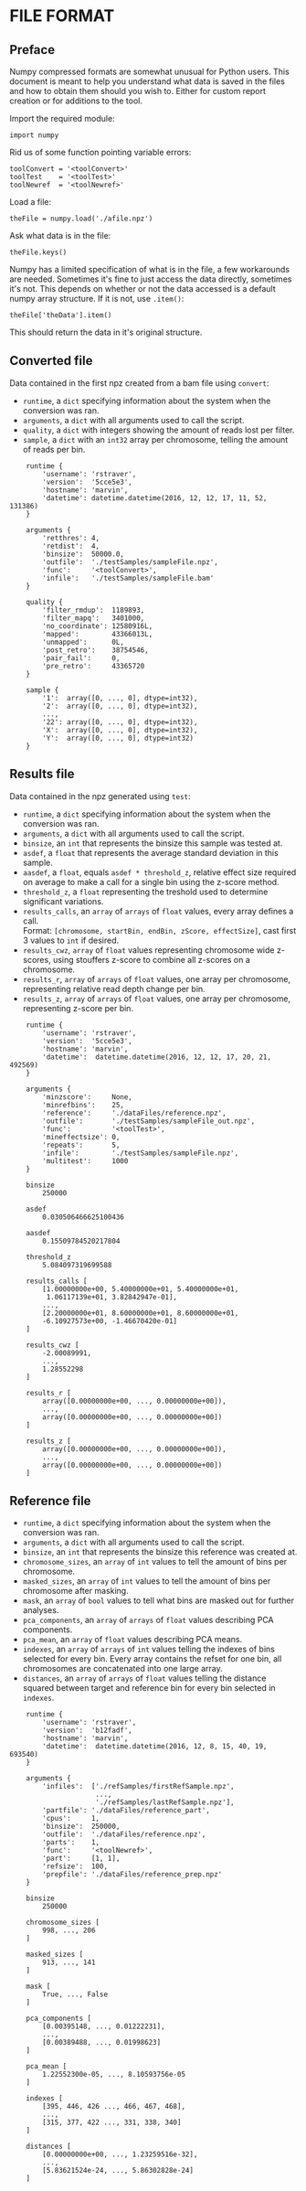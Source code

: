 # FILE FORMAT

## Preface

Numpy compressed formats are somewhat unusual for Python users. This document is meant to help you understand what data is saved in the files and how to obtain them should you wish to. Either for custom report creation or for additions to the tool.

Import the required module:

	import numpy

Rid us of some function pointing variable errors:

	toolConvert = '<toolConvert>'
	toolTest    = '<toolTest>'
	toolNewref  = '<toolNewref>'

Load a file:  

	theFile = numpy.load('./afile.npz')

Ask what data is in the file:  

	theFile.keys()

Numpy has a limited specification of what is in the file, a few workarounds are needed.
Sometimes it's fine to just access the data directly, sometimes it's not. This depends on whether or not the data accessed is a default numpy array structure. If it is not, use `.item()`:  

	theFile['theData'].item()

This should return the data in it's original structure.



## Converted file
Data contained in the first npz created from a bam file using `convert`:  
- `runtime`, a `dict` specifying information about the system when the conversion was ran.
- `arguments`, a `dict` with all arguments used to call the script.
- `quality`, a `dict` with integers showing the amount of reads lost per filter.
- `sample`, a `dict` with an `int32` array per chromosome, telling the amount of reads per bin.  
```
	runtime {
		'username': 'rstraver',
		'version':  '5cce5e3',
		'hostname': 'marvin',
		'datetime': datetime.datetime(2016, 12, 12, 17, 11, 52, 131386)
	}

	arguments {
		'retthres': 4,
		'retdist':  4,
		'binsize':  50000.0,
		'outfile':  './testSamples/sampleFile.npz',
		'func':     '<toolConvert>',
		'infile':   './testSamples/sampleFile.bam'
	}

	quality {
		'filter_rmdup':  1189893,
		'filter_mapq':   3401000,
		'no_coordinate': 12580916L,
		'mapped':        43366013L,
		'unmapped':      0L,
		'post_retro':    38754546,
		'pair_fail':     0,
		'pre_retro':     43365720
	}

	sample {
		'1':  array([0, ..., 0], dtype=int32),
		'2':  array([0, ..., 0], dtype=int32),
		...,
		'22': array([0, ..., 0], dtype=int32),
		'X':  array([0, ..., 0], dtype=int32),
		'Y':  array([0, ..., 0], dtype=int32)
	}
```


## Results file
Data contained in the npz generated using `test`:

- `runtime`, a `dict` specifying information about the system when the conversion was ran.
- `arguments`, a `dict` with all arguments used to call the script.
- `binsize`, an `int` that represents the binsize this sample was tested at.
- `asdef`, a `float` that represents the average standard deviation in this sample.
- `aasdef`, a `float`, equals `asdef * threshold_z`, relative effect size required on average to make a call for a single bin using the z-score method.
- `threshold_z`, a `float` representing the treshold used to determine significant variations.
- `results_calls`, an `array` of `arrays` of `float` values, every array defines a call.  
Format: `[chromosome, startBin, endBin, zScore, effectSize]`, cast first 3 values to `int` if desired.
- `results_cwz`, `array` of `float` values representing chromosome wide z-scores, using stouffers z-score to combine all z-scores on a chromosome.
- `results_r`, `array` of `arrays` of `float` values, one array per chromosome, representing relative read depth change per bin.
- `results_z`, `array` of `arrays` of `float` values, one array per chromosome, representing z-score per bin.

```
	runtime {
		'username': 'rstraver',
		'version':  '5cce5e3',
		'hostname': 'marvin',
		'datetime':  datetime.datetime(2016, 12, 12, 17, 20, 21, 492569)
	}

	arguments {
		'minzscore':     None,
		'minrefbins':    25,
		'reference':     './dataFiles/reference.npz',
		'outfile':       './testSamples/sampleFile_out.npz',
		'func':          '<toolTest>',
		'mineffectsize': 0,
		'repeats':       5,
		'infile':        './testSamples/sampleFile.npz',
		'multitest':     1000
	}

	binsize
		250000

	asdef
		0.030506466625100436

	aasdef
		0.15509784520217804

	threshold_z
		5.084097319699588

	results_calls [
		[1.00000000e+00, 5.40000000e+01, 5.40000000e+01,
		 1.06117139e+01, 3.82842947e-01],
		...,
		[2.20000000e+01, 8.60000000e+01, 8.60000000e+01,
		-6.10927573e+00, -1.46670420e-01]
	]

	results_cwz [
		-2.00089991,
		...,
		1.28552298
	]

	results_r [
		array([0.00000000e+00, ..., 0.00000000e+00]),
		...,
		array([0.00000000e+00, ..., 0.00000000e+00])
	]

	results_z [
		array([0.00000000e+00, ..., 0.00000000e+00]),
		...,
		array([0.00000000e+00, ..., 0.00000000e+00])
	]
```


## Reference file
- `runtime`, a `dict` specifying information about the system when the conversion was ran.
- `arguments`, a `dict` with all arguments used to call the script.
- `binsize`, an `int` that represents the binsize this reference was created at.
- `chromosome_sizes`, an `array` of `int` values to tell the amount of bins per chromosome.
- `masked_sizes`, an `array` of `int` values to tell the amount of bins per chromosome after masking.
- `mask`, an `array` of `bool` values to tell what bins are masked out for further analyses.
- `pca_components`, an `array` of `arrays` of `float` values describing PCA components.
- `pca_mean`, an `array` of `float` values describing PCA means.
- `indexes`, an `array` of `arrays` of `int` values telling the indexes of bins selected for every bin. Every array contains the refset for one bin, all chromosomes are concatenated into one large array.
- `distances`, an `array` of `arrays` of `float` values telling the distance squared between target and reference bin for every bin selected in `indexes`.

```
	runtime {
		'username': 'rstraver',
		'version':  'b12fadf',
		'hostname': 'marvin',
		'datetime':  datetime.datetime(2016, 12, 8, 15, 40, 19, 693540)
	}

	arguments {
		'infiles':  ['./refSamples/firstRefSample.npz',
		             ...,
		             './refSamples/lastRefSample.npz'],
		'partfile': './dataFiles/reference_part',
		'cpus':     1,
		'binsize':  250000,
		'outfile':  './dataFiles/reference.npz',
		'parts':    1,
		'func':     '<toolNewref>',
		'part':     [1, 1],
		'refsize':  100,
		'prepfile': './dataFiles/reference_prep.npz'
	}

	binsize
		250000

	chromosome_sizes [
		998, ..., 206
	]

	masked_sizes [
		913, ..., 141
	]

	mask [
		True, ..., False
	]

	pca_components [
		[0.00395148, ..., 0.01222231],
		...,
		[0.00389488, ..., 0.01998623]
	]

	pca_mean [  
		1.22552300e-05, ..., 8.10593756e-05
	]

	indexes [
		[395, 446, 426 ..., 466, 467, 468],
		...,
		[315, 377, 422 ..., 331, 338, 340]
	]

	distances [
		[0.00000000e+00, ..., 1.23259516e-32],
		...,
		[5.83621524e-24, ..., 5.86302828e-24]
	]
```
